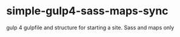 # simple-gulp4-sass-maps-sync
gulp 4  gulpfile and structure for starting a site. Sass and maps only
